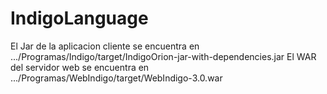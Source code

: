 # IndigoLanguage
El Jar de la aplicacion cliente se encuentra en 
.../Programas/Indigo/target/IndigoOrion-jar-with-dependencies.jar
El WAR del servidor web se encuentra en
.../Programas/WebIndigo/target/WebIndigo-3.0.war
